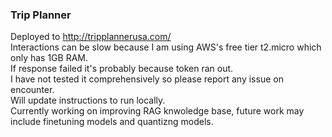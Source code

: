 ### Trip Planner
Deployed to http://tripplannerusa.com/<br />
Interactions can be slow because I am using AWS's free tier t2.micro which only has 1GB RAM.<br />
If response failed it's probably because token ran out.<br />
I have not tested it comprehensively so please report any issue on encounter.<br />
Will update instructions to run locally.<br />
Currently working on improving RAG knwoledge base, future work may include finetuning models and quantizng models.
